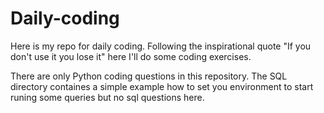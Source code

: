 # Daily-coding

Here is my repo for daily coding. Following the inspirational quote "If you don't use it you lose it" here I'll do some coding exercises. 

There are only Python coding questions in this repository. The SQL directory containes a simple example how to set you environment to start runing some queries but no sql questions here.